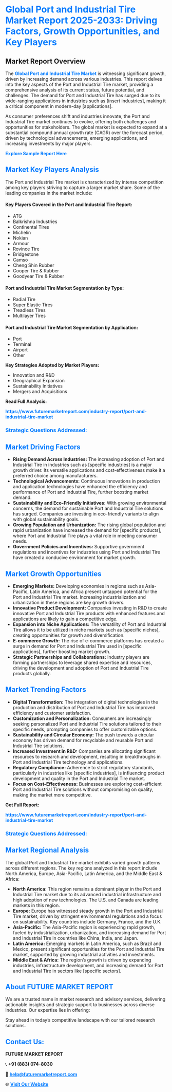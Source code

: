 <h1 style="color: #007BFF;">Global Port and Industrial Tire Market Report 2025-2033: Driving Factors, Growth Opportunities, and Key Players</h1>

<section id="overview">
<h2>Market Report Overview</h2>
<p>The <a href="https://www.futuremarketreport.com/industry-report/port-and-industrial-tire-market" style="color: #007BFF; text-decoration: none;"><strong>Global Port and Industrial Tire Market</strong></a> is witnessing significant growth, driven by increasing demand across various industries. This report delves into the key aspects of the Port and Industrial Tire market, providing a comprehensive analysis of its current status, future potential, and challenges. The demand for Port and Industrial Tire has surged due to its wide-ranging applications in industries such as [insert industries], making it a critical component in modern-day [applications].</p>
<p>As consumer preferences shift and industries innovate, the Port and Industrial Tire market continues to evolve, offering both challenges and opportunities for stakeholders. The global market is expected to expand at a substantial compound annual growth rate (CAGR) over the forecast period, driven by technological advancements, emerging applications, and increasing investments by major players.</p>
</section>

<section id="overview">
<p><a href="https://www.futuremarketreport.com/request-sample/reportId=51043" style="color: #007BFF; text-decoration: none;"><strong>Explore Sample Report Here</strong></a></p>
</section>

<section id="key-players">
<h2 style="color: #007BFF;">Market Key Players Analysis</h2>
<p>The Port and Industrial Tire market is characterized by intense competition among key players striving to capture a larger market share. Some of the leading companies in the market include:</p>
<h4>Key Players Covered in the Port and Industrial Tire Report:</h4>
<ul><li>ATG</li><li>Balkrishna Industries</li><li>Continental Tires</li><li>Michelin</li><li>Nokian</li><li>Armour</li><li>Rovince Tire</li><li>Bridgestone</li><li>Camso</li><li>Cheng Shin Rubber</li><li>Cooper Tire &amp; Rubber</li><li>Goodyear Tire &amp; Rubber</li></ul>
<h4>Port and Industrial Tire Market Segmentation by Type:</h4>
<ul><li>Radial Tire</li><li>Super Elastic Tires</li><li>Treadless Tires</li><li>Multilayer Tires</li></ul>

<h4>Port and Industrial Tire Market Segmentation by Application:</h4>
<ul><li>Port</li><li>Terminal</li><li>Airport</li><li>Other</li></ul>
<p><strong>Key Strategies Adopted by Market Players:</strong></p>
<ul>
<li>Innovation and R&D</li>
<li>Geographical Expansion</li>
<li>Sustainability Initiatives</li>
<li>Mergers and Acquisitions</li>
</ul>
</section>

<section>
<p><strong>Read Full Analysis: </strong></p><a href="https://www.futuremarketreport.com/industry-report/port-and-industrial-tire-market" style="color: #007BFF; text-decoration: none;"><strong>https://www.futuremarketreport.com/industry-report/port-and-industrial-tire-market</strong></a>
<h3 style="color: #007BFF;">Strategic Questions Addressed:</h3>
</section>

<section id="driving-factors">
<h2 style="color: #007BFF;">Market Driving Factors</h2>
<ul>
<li><strong>Rising Demand Across Industries:</strong> The increasing adoption of Port and Industrial Tire in industries such as [specific industries] is a major growth driver. Its versatile applications and cost-effectiveness make it a preferred choice among manufacturers.</li>
<li><strong>Technological Advancements:</strong> Continuous innovations in production and application technologies have enhanced the efficiency and performance of Port and Industrial Tire, further boosting market demand.</li>
<li><strong>Sustainability and Eco-Friendly Initiatives:</strong> With growing environmental concerns, the demand for sustainable Port and Industrial Tire solutions has surged. Companies are investing in eco-friendly variants to align with global sustainability goals.</li>
<li><strong>Growing Population and Urbanization:</strong> The rising global population and rapid urbanization have increased the demand for [specific products], where Port and Industrial Tire plays a vital role in meeting consumer needs.</li>
<li><strong>Government Policies and Incentives:</strong> Supportive government regulations and incentives for industries using Port and Industrial Tire have created a conducive environment for market growth.</li>
</ul>
</section>

<section id="growth-opportunities">
<h2 style="color: #007BFF;">Market Growth Opportunities</h2>
<ul>
<li><strong>Emerging Markets:</strong> Developing economies in regions such as Asia-Pacific, Latin America, and Africa present untapped potential for the Port and Industrial Tire market. Increasing industrialization and urbanization in these regions are key growth drivers.</li>
<li><strong>Innovative Product Development:</strong> Companies investing in R&D to create innovative Port and Industrial Tire products with enhanced features and applications are likely to gain a competitive edge.</li>
<li><strong>Expansion into Niche Applications:</strong> The versatility of Port and Industrial Tire allows it to be utilized in niche markets such as [specific niches], creating opportunities for growth and diversification.</li>
<li><strong>E-commerce Growth:</strong> The rise of e-commerce platforms has created a surge in demand for Port and Industrial Tire used in [specific applications], further boosting market growth.</li>
<li><strong>Strategic Partnerships and Collaborations:</strong> Industry players are forming partnerships to leverage shared expertise and resources, driving the development and adoption of Port and Industrial Tire products globally.</li>
</ul>
</section>

<section id="trending-factors">
<h2 style="color: #007BFF;">Market Trending Factors</h2>
<ul>
<li><strong>Digital Transformation:</strong> The integration of digital technologies in the production and distribution of Port and Industrial Tire has improved efficiency and customer satisfaction.</li>
<li><strong>Customization and Personalization:</strong> Consumers are increasingly seeking personalized Port and Industrial Tire solutions tailored to their specific needs, prompting companies to offer customizable options.</li>
<li><strong>Sustainability and Circular Economy:</strong> The push towards a circular economy has driven demand for recyclable and reusable Port and Industrial Tire solutions.</li>
<li><strong>Increased Investment in R&D:</strong> Companies are allocating significant resources to research and development, resulting in breakthroughs in Port and Industrial Tire technology and applications.</li>
<li><strong>Regulatory Compliance:</strong> Adherence to strict regulatory standards, particularly in industries like [specific industries], is influencing product development and quality in the Port and Industrial Tire market.</li>
<li><strong>Focus on Cost-Effectiveness:</strong> Businesses are exploring cost-efficient Port and Industrial Tire solutions without compromising on quality, making the market more competitive.</li>
</ul>
</section>

<section>
<p><strong>Get Full Report: </strong></p><a href="https://www.futuremarketreport.com/industry-report/port-and-industrial-tire-market" style="color: #007BFF; text-decoration: none;"><strong>https://www.futuremarketreport.com/industry-report/port-and-industrial-tire-market</strong></a>
<h3 style="color: #007BFF;">Strategic Questions Addressed:</h3>
</section>


<section id="regional-analysis">
<h2 style="color: #007BFF;">Market Regional Analysis</h2>
<p>The global Port and Industrial Tire market exhibits varied growth patterns across different regions. The key regions analyzed in this report include North America, Europe, Asia-Pacific, Latin America, and the Middle East & Africa:</p>
<ul>
<li><strong>North America:</strong> This region remains a dominant player in the Port and Industrial Tire market due to its advanced industrial infrastructure and high adoption of new technologies. The U.S. and Canada are leading markets in this region.</li>
<li><strong>Europe:</strong> Europe has witnessed steady growth in the Port and Industrial Tire market, driven by stringent environmental regulations and a focus on sustainability. Key countries include Germany, France, and the U.K.</li>
<li><strong>Asia-Pacific:</strong> The Asia-Pacific region is experiencing rapid growth, fueled by industrialization, urbanization, and increasing demand for Port and Industrial Tire in countries like China, India, and Japan.</li>
<li><strong>Latin America:</strong> Emerging markets in Latin America, such as Brazil and Mexico, present significant opportunities for the Port and Industrial Tire market, supported by growing industrial activities and investments.</li>
<li><strong>Middle East & Africa:</strong> The region’s growth is driven by expanding industries, infrastructure development, and increasing demand for Port and Industrial Tire in sectors like [specific sectors].</li>
</ul>
</section>

<footer>
<h2 style="color: #007BFF;">About FUTURE MARKET REPORT</h2>
<p>We are a trusted name in market research and advisory services, delivering actionable insights and strategic support to businesses across diverse industries. Our expertise lies in offering:</p>

<p>Stay ahead in today’s competitive landscape with our tailored research solutions.</p>

<h2 style="color: #007BFF;">Contact Us:</h2>
<p><strong>FUTURE MARKET REPORT</strong></p>
<p>📞 <strong>+91 (883) 074-8030</strong></p>
<p>📧 <strong><a href="mailto:help@futuremarketreport.com" style="color: #007BFF;">help@futuremarketreport.com</a></strong></p>
<p>🌐 <strong><a href="https://www.futuremarketreport.com/" style="color: #007BFF;">Visit Our Website</a></strong></p>
</footer>